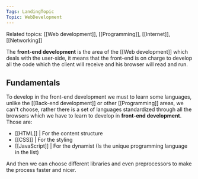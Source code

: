 ```yaml
---
Tags: LandingTopic
Topic: WebDevelopment
---
```

Related topics: [[Web development]], [[Programming]], [[Internet]], [[Networking]]

The **front-end development** is the area of the [[Web development]] which deals with the user-side, it means that the front-end is on charge to develop all the code which the client will receive and his browser will read and run. 

## Fundamentals
To develop in the front-end development we must to learn some languages, unlike the [[Back-end development]] or other [[Programming]] areas, we can't choose, rather there is a set of languages standardized through all the browsers which we have to learn to develop in **front-end development**. Those are: 

+ [[HTML]] | For the content structure
+ [[CSS]] | For the styling
+ [[JavaScript]] | For the dynamist (Is the unique programming language in the list)

And then we can choose different libraries and even preprocessors to make the process faster and nicer. 